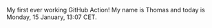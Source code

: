 My first ever working GitHub Action!
My name is Thomas and today is Monday, 15 January, 13:07 CET. 
